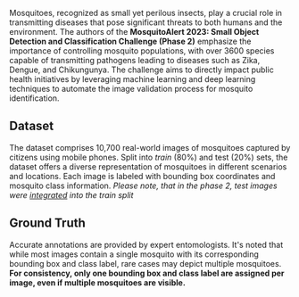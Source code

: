 Mosquitoes, recognized as small yet perilous insects, play a crucial role in transmitting diseases that pose significant threats to both humans and the environment. The authors of the **MosquitoAlert 2023: Small Object Detection and Classification Challenge (Phase 2)** emphasize the importance of controlling mosquito populations, with over 3600 species capable of transmitting pathogens leading to diseases such as Zika, Dengue, and Chikungunya. The challenge aims to directly impact public health initiatives by leveraging machine learning and deep learning techniques to automate the image validation process for mosquito identification.

## **Dataset**

The dataset comprises 10,700 real-world images of mosquitoes captured by citizens using mobile phones. Split into *train* (80%) and test (20%) sets, the dataset offers a diverse representation of mosquitoes in different scenarios and locations. Each image is labeled with bounding box coordinates and mosquito class information. <i>Please note, that in the phase 2, test images were [integrated](https://discourse.aicrowd.com/t/important-updates-for-round-2/9078) into the train split</i>

## **Ground Truth**

Accurate annotations are provided by expert entomologists. It's noted that while most images contain a single mosquito with its corresponding bounding box and class label, rare cases may depict multiple mosquitoes. **For consistency, only one bounding box and class label are assigned per image, even if multiple mosquitoes are visible.**